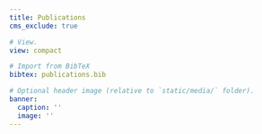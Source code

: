 ```yaml
---
title: Publications
cms_exclude: true

# View.
view: compact

# Import from BibTeX
bibtex: publications.bib

# Optional header image (relative to `static/media/` folder).
banner:
  caption: ''
  image: ''
---
```

